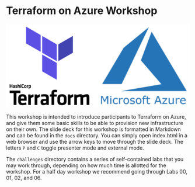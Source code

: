 # Terraform on Azure Workshop
![Terraform on Azure](images/tfaz.png)

This workshop is intended to introduce participants to Terraform on Azure, and give them some basic skills to be able to provision new infrastructure on their own. The slide deck for this workshop is formatted in Markdown and can be found in the `docs` directory. You can simply open index.html in a web browser and use the arrow keys to move through the slide deck. The letters `P` and `C` toggle presenter mode and external mode.

The `challenges` directory contains a series of self-contained labs that you may work through, depending on how much time is allotted for the workshop. For a half day workshop we recommend going through Labs 00, 01, 02, and 06.

